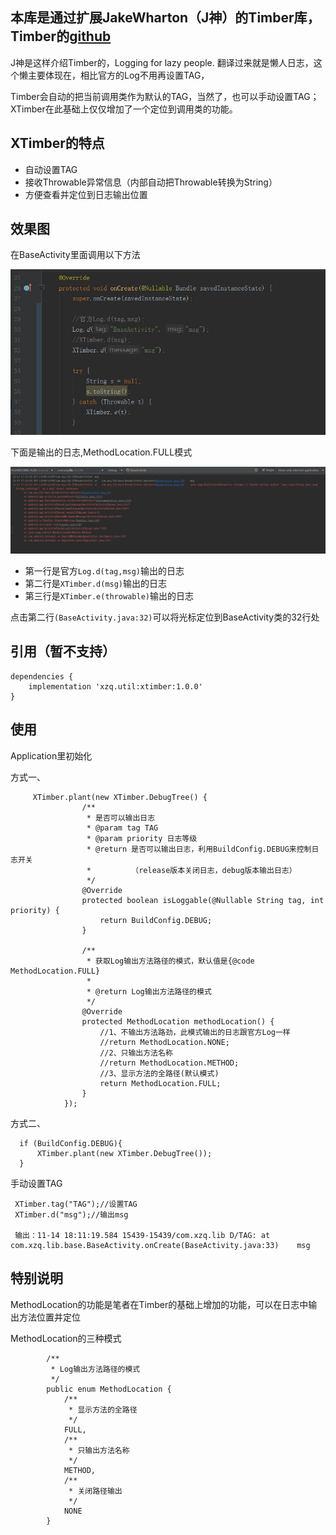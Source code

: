 

## 本库是通过扩展JakeWharton（J神）的Timber库，Timber的[github](https://github.com/JakeWharton/timber)

   J神是这样介绍Timber的，Logging for lazy people. 翻译过来就是懒人日志，这个懒主要体现在，相比官方的Log不用再设置TAG，

   Timber会自动的把当前调用类作为默认的TAG，当然了，也可以手动设置TAG；XTimber在此基础上仅仅增加了一个定位到调用类的功能。

## XTimber的特点
- 自动设置TAG
- 接收Throwable异常信息（内部自动把Throwable转换为String）
- 方便查看并定位到日志输出位置


## 效果图
在BaseActivity里面调用以下方法

![Screenshots](https://github.com/xzq0125/XzqLib/blob/master/xtimber/xtimber1.jpg)

下面是输出的日志,MethodLocation.FULL模式

![Screenshots](https://github.com/xzq0125/XzqLib/blob/master/xtimber/xtimber2.jpg)

   - 第一行是官方`Log.d(tag,msg)`输出的日志
   - 第二行是`XTimber.d(msg)`输出的日志
   - 第三行是`XTimber.e(throwable)`输出的日志

   点击第二行`(BaseActivity.java:32)`可以将光标定位到BaseActivity类的32行处

## 引用（暂不支持）

    dependencies {
        implementation 'xzq.util:xtimber:1.0.0'
    }

##  使用
Application里初始化

方式一、
```
     XTimber.plant(new XTimber.DebugTree() {
                /**
                 * 是否可以输出日志
                 * @param tag TAG
                 * @param priority 日志等级
                 * @return 是否可以输出日志，利用BuildConfig.DEBUG来控制日志开关
                 *         （release版本关闭日志，debug版本输出日志）
                 */
                @Override
                protected boolean isLoggable(@Nullable String tag, int priority) {
                    return BuildConfig.DEBUG;
                }

                /**
                 * 获取Log输出方法路径的模式，默认值是{@code MethodLocation.FULL}
                 *
                 * @return Log输出方法路径的模式
                 */
                @Override
                protected MethodLocation methodLocation() {
                    //1、不输出方法路劲，此模式输出的日志跟官方Log一样
                    //return MethodLocation.NONE;
                    //2、只输出方法名称
                    //return MethodLocation.METHOD;
                    //3、显示方法的全路径(默认模式)
                    return MethodLocation.FULL;
                }
            });

```
 方式二、
```
  if (BuildConfig.DEBUG){
      XTimber.plant(new XTimber.DebugTree());
  }
 ```
   手动设置TAG
```
 XTimber.tag("TAG");//设置TAG
 XTimber.d("msg");//输出msg

 输出：11-14 18:11:19.584 15439-15439/com.xzq.lib D/TAG: at	com.xzq.lib.base.BaseActivity.onCreate(BaseActivity.java:33)	msg
```

## 特别说明
MethodLocation的功能是笔者在Timber的基础上增加的功能，可以在日志中输出方法位置并定位

MethodLocation的三种模式

```
        /**
         * Log输出方法路径的模式
         */
        public enum MethodLocation {
            /**
             * 显示方法的全路径
             */
            FULL,
            /**
             * 只输出方法名称
             */
            METHOD,
            /**
             * 关闭路径输出
             */
            NONE
        }
```





















